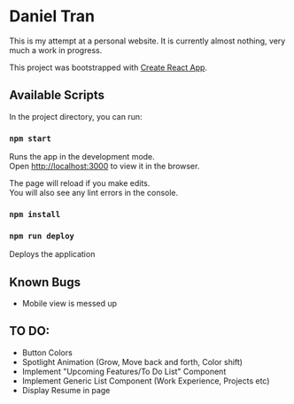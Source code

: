 # Daniel Tran

This is my attempt at a personal website. It is currently almost nothing, very much a work in progress.

This project was bootstrapped with [Create React App](https://github.com/facebook/create-react-app).

## Available Scripts

In the project directory, you can run:

### `npm start`

Runs the app in the development mode.\
Open [http://localhost:3000](http://localhost:3000) to view it in the browser.

The page will reload if you make edits.\
You will also see any lint errors in the console.


### `npm install`

### `npm run deploy`

Deploys the application


## Known Bugs
- Mobile view is messed up

## TO DO:
- Button Colors
- Spotlight Animation (Grow, Move back and forth, Color shift)
- Implement "Upcoming Features/To Do List" Component
- Implement Generic List Component (Work Experience, Projects etc)
- Display Resume in page